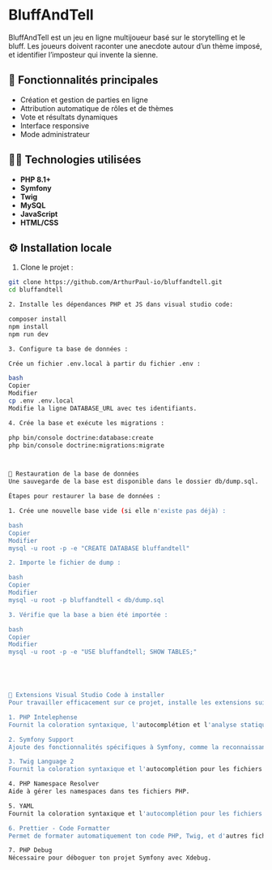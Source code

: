 # BluffAndTell

BluffAndTell est un jeu en ligne multijoueur basé sur le storytelling et le bluff. Les joueurs doivent raconter une anecdote autour d’un thème imposé, et identifier l’imposteur qui invente la sienne.

## 🚀 Fonctionnalités principales

- Création et gestion de parties en ligne
- Attribution automatique de rôles et de thèmes
- Vote et résultats dynamiques
- Interface responsive
- Mode administrateur

## 🧑‍💻 Technologies utilisées

- **PHP 8.1+**
- **Symfony**
- **Twig**
- **MySQL**
- **JavaScript**
- **HTML/CSS**

## ⚙️ Installation locale

1. Clone le projet :

```bash
git clone https://github.com/ArthurPaul-io/bluffandtell.git
cd bluffandtell

2. Installe les dépendances PHP et JS dans visual studio code:

composer install
npm install
npm run dev

3. Configure ta base de données :

Crée un fichier .env.local à partir du fichier .env :

bash
Copier
Modifier
cp .env .env.local
Modifie la ligne DATABASE_URL avec tes identifiants.

4. Crée la base et exécute les migrations :

php bin/console doctrine:database:create
php bin/console doctrine:migrations:migrate



🧠 Restauration de la base de données
Une sauvegarde de la base est disponible dans le dossier db/dump.sql.

Étapes pour restaurer la base de données :

1. Crée une nouvelle base vide (si elle n'existe pas déjà) :

bash
Copier
Modifier
mysql -u root -p -e "CREATE DATABASE bluffandtell"

2. Importe le fichier de dump :

bash
Copier
Modifier
mysql -u root -p bluffandtell < db/dump.sql

3. Vérifie que la base a bien été importée :

bash
Copier
Modifier
mysql -u root -p -e "USE bluffandtell; SHOW TABLES;"





🧩 Extensions Visual Studio Code à installer
Pour travailler efficacement sur ce projet, installe les extensions suivantes dans Visual Studio Code :

1. PHP Intelephense
Fournit la coloration syntaxique, l'autocomplétion et l'analyse statique pour PHP.

2. Symfony Support
Ajoute des fonctionnalités spécifiques à Symfony, comme la reconnaissance des annotations et des fichiers de configuration.

3. Twig Language 2
Fournit la coloration syntaxique et l'autocomplétion pour les fichiers Twig.

4. PHP Namespace Resolver
Aide à gérer les namespaces dans tes fichiers PHP.

5. YAML
Fournit la coloration syntaxique et l'autocomplétion pour les fichiers YAML.

6. Prettier - Code Formatter
Permet de formater automatiquement ton code PHP, Twig, et d'autres fichiers.

7. PHP Debug
Nécessaire pour déboguer ton projet Symfony avec Xdebug.


